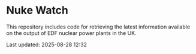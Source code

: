 # Nuke Watch

This repository includes code for retrieving the latest information available on the output of EDF nuclear power plants in the UK.

Last updated: 2025-08-28 12:32